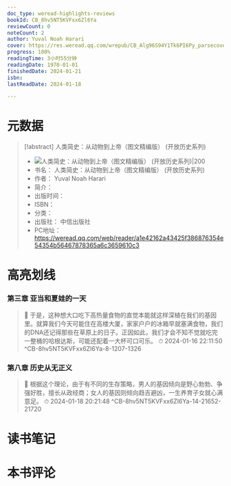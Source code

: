 ```yaml
---
doc_type: weread-highlights-reviews
bookId: CB_8hv5NT5KVFxx6Zl6Ya
reviewCount: 0
noteCount: 2
author: Yuval Noah Harari
cover: https://res.weread.qq.com/wrepub/CB_Alg96S94Y1Tk6PI6Py_parsecover
progress: 100%
readingTime: 3小时55分钟
readingDate: 1970-01-01
finishedDate: 2024-01-21
isbn: 
lastReadDate: 2024-01-18

---
```

# 元数据
> [!abstract] 人类简史：从动物到上帝（图文精编版） (开放历史系列)
> - ![ 人类简史：从动物到上帝（图文精编版） (开放历史系列)|200](https://res.weread.qq.com/wrepub/CB_Alg96S94Y1Tk6PI6Py_parsecover)
> - 书名： 人类简史：从动物到上帝（图文精编版） (开放历史系列)
> - 作者： Yuval Noah Harari
> - 简介： 
> - 出版时间： 
> - ISBN： 
> - 分类： 
> - 出版社： 中信出版社
> - PC地址：https://weread.qq.com/web/reader/a1e42162a43425f386876354e54354b56467878365a6c3659610c3

# 高亮划线

### 第三章 亚当和夏娃的一天

> 📌 于是，这种想大口吃下高热量食物的直觉本能就这样深植在我们的基因里。就算我们今天可能住在高楼大厦，家家户户的冰箱早就塞满食物，我们的DNA还记得那些在草原上的日子。正因如此，我们才会不知不觉就吃完一整桶的哈根达斯，可能还配着一大杯可口可乐。 
> ⏱ 2024-01-16 22:11:50 ^CB-8hv5NT5KVFxx6Zl6Ya-8-1207-1326

### 第八章 历史从无正义

> 📌 根据这个理论，由于有不同的生存策略，男人的基因倾向是野心勃勃、争强好胜，擅长从政经商；女人的基因则倾向趋吉避凶，一生养育子女就心满意足。 
> ⏱ 2024-01-18 20:21:48 ^CB-8hv5NT5KVFxx6Zl6Ya-14-21652-21720

# 读书笔记

# 本书评论

